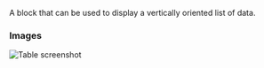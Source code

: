 A block that can be used to display a vertically oriented list of data.

### Images

![Table screenshot](https://gitlab.com/appsemble/appsemble/-/raw/0.34.6/config/assets/list.png)
